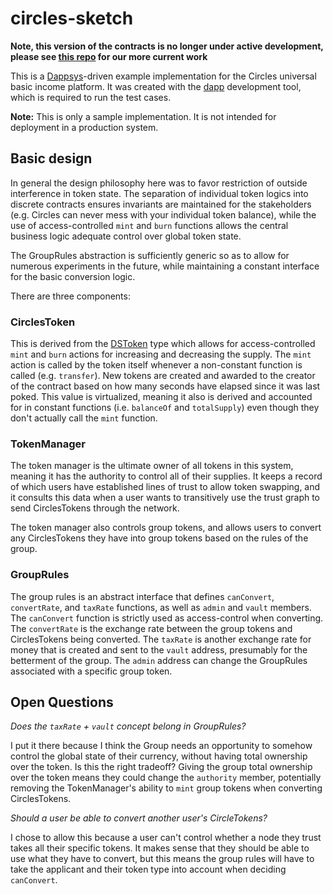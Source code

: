 # circles-sketch


**Note, this version of the contracts is no longer under active development, please see [this repo](https://github.com/CirclesUBI/circles-contracts) for our more current work**

This is a [Dappsys](http://dappsys.info)-driven example implementation for the Circles universal basic income platform. It was created with the [dapp](https://dapp.readthedocs.io/en/latest/) development tool, which is required to run the test cases.

**Note:** This is only a sample implementation. It is not intended for deployment in a production system.

## Basic design

In general the design philosophy here was to favor restriction of outside interference in token state. The separation of individual token logics into discrete contracts ensures invariants are maintained for the stakeholders (e.g. Circles can never mess with your individual token balance), while the use of access-controlled `mint` and `burn` functions allows the central business logic adequate control over global token state.

The GroupRules abstraction is sufficiently generic so as to allow for numerous experiments in the future, while maintaining a constant interface for the basic conversion logic.

There are three components:

### CirclesToken

This is derived from the [DSToken](https://dappsys.readthedocs.io/en/latest/ds_token.html) type which allows for access-controlled `mint` and `burn` actions for increasing and decreasing the supply. The `mint` action is called by the token itself whenever a non-constant function is called (e.g. `transfer`). New tokens are created and awarded to the creator of the contract based on how many seconds have elapsed since it was last poked. This value is virtualized, meaning it also is derived and accounted for in constant functions (i.e. `balanceOf` and `totalSupply`) even though they don't actually call the `mint` function.

### TokenManager

The token manager is the ultimate owner of all tokens in this system, meaning it has the authority to control all of their supplies. It keeps a record of which users have established lines of trust to allow token swapping, and it consults this data when a user wants to transitively use the trust graph to send CirclesTokens through the network.

The token manager also controls group tokens, and allows users to convert any CirclesTokens they have into group tokens based on the rules of the group.

### GroupRules

The group rules is an abstract interface that defines `canConvert`, `convertRate`, and `taxRate` functions, as well as `admin` and `vault` members. The `canConvert` function is strictly used as access-control when converting. The `convertRate` is the exchange rate between the group tokens and CirclesTokens being converted. The `taxRate` is another exchange rate for money that is created and sent to the `vault` address, presumably for the betterment of the group. The `admin` address can change the GroupRules associated with a specific group token.

## Open Questions

*Does the `taxRate` + `vault` concept belong in GroupRules?* 

I put it there because I think the Group needs an opportunity to somehow control the global state of their currency, without having total ownership over the token. Is this the right tradeoff? Giving the group total ownership over the token means they could change the `authority` member, potentially removing the TokenManager's ability to `mint` group tokens when converting CirclesTokens.

*Should a user be able to convert another user's CircleTokens?*

I chose to allow this because a user can't control whether a node they trust takes all their specific tokens. It makes sense that they should be able to use what they have to convert, but this means the group rules will have to take the applicant and their token type into account when deciding `canConvert`.
